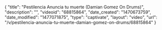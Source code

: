 {
    "title": "Pestilencia  Anuncia tu muerte  (Damian Gomez On Drums)",
    "description": "",
    "videoid": "68815864",
    "date_created": "1470673759",
    "date_modified": "1477071875",
    "type": "captivate",
    "layout": "video",
    "url": "\/v\/pestilencia-anuncia-tu-muerte-damian-gomez-on-drums\/68815864"
}